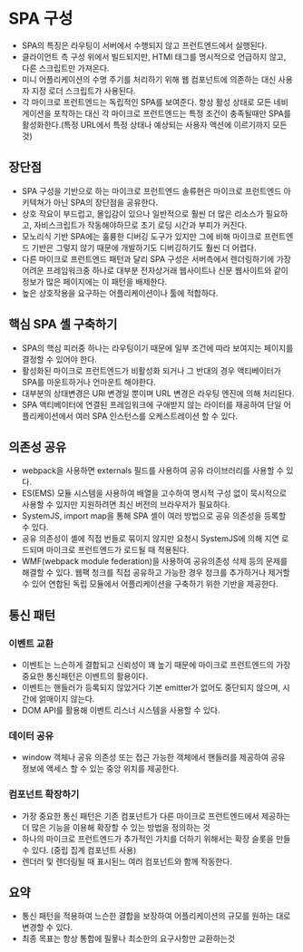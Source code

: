 # SPA 구성

- SPA의 특징은 라우팅이 서버에서 수행되지 않고 프런트엔드에서 실행된다.
- 클라이언트 측 구성 위에서 빌드되지만, HTMl 태그를 명시적으로 언급하지 않고, 다른 스크립트만 가져온다.
- 미니 어플리케이션의 수명 주기를 처리하기 위해 웹 컴포넌트에 의존하는 대신 사용자 지정 로더 스크립트가 사용된다.
- 각 마이크로 프런트엔드는 독립적인 SPA를 보여준다. 항상 활성 상태로 모든 네비게이션을 포착하는 대신 각 마이크로 프런트엔드는 특정 조건이 충족될때만 SPA를 활성화한다.(특정 URL에서 특정 상태나 예상되는 사용자 액션에 이르기까지 모든것)

## 장단점

- SPA 구성을 기반으로 하는 마이크로 프런트엔드 솔류현은 마이크로 프런트엔드 아키텍쳐가 아닌 SPA의 장단점을 공유한다.
- 상호 작요이 부드럽고, 몰입감이 있으나 일반적으로 훨씬 더 많은 리소스가 필요하고, 자비스크립트가 작동해야하므로 초기 로딩 시간과 부피가 커진다.
- 모노리식 기반 SPA에는 훌륭한 디버깅 도구가 있지만 그에 비해 마이크로 프런트엔드 기반은 그렇지 않기 때문에 개발하기도 디버깅하기도 훨씬 더 어렵다.
- 다른 마이크로 프런트엔드 패턴과 달리 SPA 구성은 서버측에서 렌더링하기에 가장 어려운 프레임워크중 하나로 대부분 전자상거래 웹사이트나 신문 웹사이트와 같이 정보가 많은 페이지에는 이 패턴을 배제한다.
- 높은 상호작용을 요구하는 어플리케이션이나 툴에 적합하다.

## 핵심 SPA 셸 구축하기

- SPA의 핵심 피러중 하나는 라우팅이기 때문에 일부 조건에 따라 보여지는 페이지를 결정할 수 있어야 한다.
- 활성화된 마이크로 프런트엔드가 비활성화 되거나 그 반대의 경우 액티베이터가 SPA를 마운트하거나 언마운트 해야한다.
- 대부분의 상태변경은 URl 변경일 뿐이며 URL 변경은 라우팅 엔진에 의해 처리된다.
- SPA 액티베이터에 연결된 프레임워크에 구애받지 않는 라이터를 재공하여 단일 어플리케이션에서 여러 SPA 인스턴스를 오케스트레이션 할 수 있다.

## 의존성 공유

- webpack을 사용하면 externals 필드를 사용하여 공유 라이브러리를 사용할 수 있다.
- ES(EMS) 모듈 시스템을 사용하여 배열을 고수하여 명시적 구성 없이 묵시적으로 사용할 수 있지만 지원하려면 최신 버전의 브라우저가 필요하다.
- SystemJS, import map을 통해 SPA 셸이 여러 방법으로 공유 의존성을 등록할 수 있다.
- 공유 의존성이 셸에 직접 번들로 묶이지 않지만 요청시 SystemJS에 의해 지연 로드되며 마이크로 프런트엔드가 로드될 때 적용된다.
- WMF(webpack module federation)을 사용하여 공유의존성 삭제 등의 문제를 해결할 수 있다. 웹팩 청크를 직접 공유하고 가능한 경우 청크를 추가하거나 제거할 수 있어 연합된 독립 모듈에서 어플리케이션을 구축하기 위한 기반을 제공한다.

## 통신 패턴

### 이벤트 교환

- 이벤트는 느슨하게 결합되고 신뢰성이 꽤 높기 때문에 마이크로 프런트엔드의 가장 중요한 통신패턴은 이벤트의 활용이다.
- 이벤트는 핸들러가 등록되지 않았거다 기본 emitter가 없어도 중단되지 않으며, 시간에 얽매이지 않는다.
- DOM API를 활용해 이벤트 리스너 시스템을 사용할 수 있다.

### 데이터 공유

- window 객체나 공유 의존성 또는 접근 가능한 객체에서 핸들러를 제공하여 공유 정보에 액세스 할 수 있는 중앙 위치를 제공한다.

### 컴포넌트 확장하기

- 가장 중요한 통신 패턴은 기존 컴포넌트가 다른 마이크로 프런트엔드에서 제공하는 더 많은 기능을 이용해 확장할 수 있는 방법을 정의하는 것
- 하나의 마이크로 프런트엔드가 추가적인 가치를 더하기 위해서는 확장 슬롯을 만들 수 있다. (중립 집계 컴포넌트 사용)
- 렌더러 및 렌더링될 때 표시된느 여러 컴포넌트와 함께 작동한다.

## 요약

- 통신 패턴을 적용하여 느슨한 결합을 보장하여 어플리케이션의 규모를 원하는 대로 변경할 수 있다.
- 최종 목표는 항상 통합에 필욯나 최소한의 요구사항만 교환하는것
